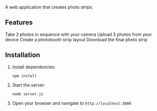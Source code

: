 A web application that creates photo strips.

## Features

Take 3 photos in sequence with your camera
Upload 3 photos from your device
Create a photobooth strip layout
Download the final photo strip

## Installation

1. Install dependencies:
   ```
   npm install
   ```
2. Start the server:
   ```
   node server.js
   ```
3. Open your browser and navigate to `http://localhost:3000`

